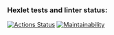 ### Hexlet tests and linter status:
[![Actions Status](https://github.com/Zeal22/backend-project-lvl1/workflows/hexlet-check/badge.svg)](https://github.com/Zeal22/backend-project-lvl1/actions)
[![Maintainability](https://api.codeclimate.com/v1/badges/048e840a89030d3968fe/maintainability)](https://codeclimate.com/github/Zeal22/backend-project-lvl1/maintainability)
